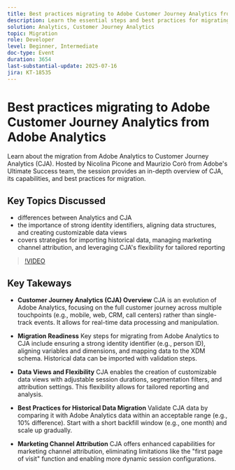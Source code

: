 ```yaml
---
title: Best practices migrating to Adobe Customer Journey Analytics from Adobe Analytics
description: Learn the essential steps and best practices for migrating from Adobe Analytics to Customer Journey Analytics (CJA), including XDM schema design, data mapping, and data view setup.
solution: Analytics, Customer Journey Analytics
topic: Migration
role: Developer
level: Beginner, Intermediate
doc-type: Event
duration: 3654
last-substantial-update: 2025-07-16
jira: KT-18535
---
```


# Best practices migrating to Adobe Customer Journey Analytics from Adobe Analytics

Learn about the migration from Adobe Analytics to Customer Journey Analytics (CJA). Hosted by Nicolina Picone and Maurizio Corò from Adobe's Ultimate Success team, the session provides an in-depth overview of CJA, its capabilities, and best practices for migration. 

## Key Topics Discussed

* differences between Analytics and CJA
* the importance of strong identity identifiers, aligning data structures, and creating customizable data views
* covers strategies for importing historical data, managing marketing channel attribution, and leveraging CJA's flexibility for tailored reporting

>[!VIDEO](https://video.tv.adobe.com/v/3464911/?learn=on&enablevpops)

## Key Takeways

* **Customer Journey Analytics (CJA) Overview** CJA is an evolution of Adobe Analytics, focusing on the full customer journey across multiple touchpoints (e.g., mobile, web, CRM, call centers) rather than single-track events. It allows for real-time data processing and manipulation.

* **Migration Readiness** Key steps for migrating from Adobe Analytics to CJA include ensuring a strong identity identifier (e.g., person ID), aligning variables and dimensions, and mapping data to the XDM schema. Historical data can be imported with validation steps.

* **Data Views and Flexibility** CJA enables the creation of customizable data views with adjustable session durations, segmentation filters, and attribution settings. This flexibility allows for tailored reporting and analysis.

* **Best Practices for Historical Data Migration** Validate CJA data by comparing it with Adobe Analytics data within an acceptable range (e.g., 10% difference). Start with a short backfill window (e.g., one month) and scale up gradually.

* **Marketing Channel Attribution** CJA offers enhanced capabilities for marketing channel attribution, eliminating limitations like the "first page of visit" function and enabling more dynamic session configurations.
